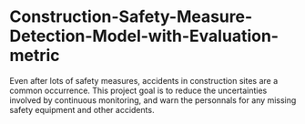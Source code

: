 # Construction-Safety-Measure-Detection-Model-with-Evaluation-metric
Even after lots of safety measures, accidents in construction sites are a common occurrence. This project goal is to reduce the uncertainties involved by continuous monitoring, and warn the personnals for any missing safety equipment and other accidents.
